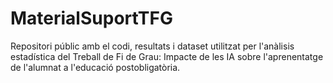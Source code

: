# MaterialSuportTFG
Repositori públic amb el codi, resultats i dataset utilitzat per l'anàlisis estadística del Treball de Fi de Grau: Impacte de les IA sobre l'aprenentatge de l'alumnat a l'educació postobligatòria.
